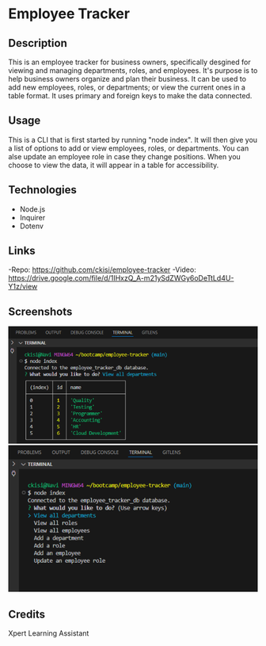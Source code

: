 # Employee Tracker

## Description
This is an employee tracker for business owners, specifically desgined for viewing and managing departments, roles, and employees. It's purpose is to help business owners organize and plan their business. It can be used to add new employees, roles, or departments; or view the current ones in a table format. It uses primary and foreign keys to make the data connected.

## Usage
This is a CLI that is first started by running "node index". It will then give you a list of options to add or view employees, roles, or departments. You can alse update an employee role in case they change positions. When you choose to view the data, it will appear in a table for accessibility.

## Technologies
- Node.js
- Inquirer
- Dotenv

## Links
-Repo: https://github.com/ckisi/employee-tracker
-Video: https://drive.google.com/file/d/1IHxzQ_A-m21ySdZWGy6oDeTtLd4U-Y1z/view

## Screenshots
![](./assets/employeetrackerss1.png)
![](./assets/employeetrackerss2.png)

## Credits
Xpert Learning Assistant
